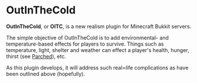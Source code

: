 OutInTheCold
============
<strong>OutInTheCold</strong>, or <strong>OITC</strong>, is a new realism plugin for Minecraft Bukkit servers.

The simple objective of OutInTheCold is to add environmental- and temperature-based effects for players to survive.
Things such as temperature, light, shelter and weather can effect a player's health, hunger, thirst (see <a href="https://github.com/Ar7ific1al/Parched">Parched</a>), etc.


As this plugin develops, it will address such real=life complications as have been outlined above (hopefully).

